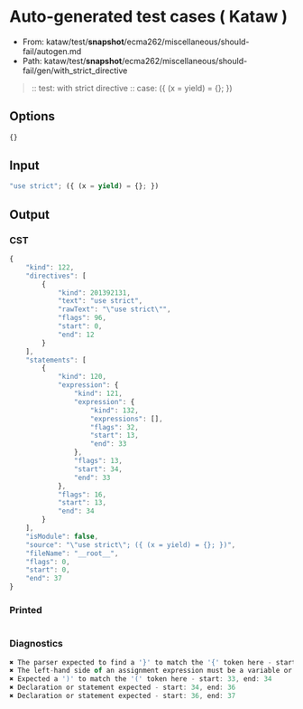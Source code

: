 # Auto-generated test cases ( Kataw )
- From: kataw/test/__snapshot__/ecma262/miscellaneous/should-fail/autogen.md
- Path: kataw/test/__snapshot__/ecma262/miscellaneous/should-fail/gen/with_strict_directive
> :: test: with strict directive
> :: case: ({ (x = yield) = {}; })
## Options

`````js
{}
`````
## Input

`````js
"use strict"; ({ (x = yield) = {}; })
`````
## Output

### CST

```javascript
{
    "kind": 122,
    "directives": [
        {
            "kind": 201392131,
            "text": "use strict",
            "rawText": "\"use strict\"",
            "flags": 96,
            "start": 0,
            "end": 12
        }
    ],
    "statements": [
        {
            "kind": 120,
            "expression": {
                "kind": 121,
                "expression": {
                    "kind": 132,
                    "expressions": [],
                    "flags": 32,
                    "start": 13,
                    "end": 33
                },
                "flags": 13,
                "start": 34,
                "end": 33
            },
            "flags": 16,
            "start": 13,
            "end": 34
        }
    ],
    "isModule": false,
    "source": "\"use strict\"; ({ (x = yield) = {}; })",
    "fileName": "__root__",
    "flags": 0,
    "start": 0,
    "end": 37
}
```

### Printed

```javascript

```

### Diagnostics

```javascript
✖ The parser expected to find a '}' to match the '{' token here - start: 17, end: 18
✖ The left-hand side of an assignment expression must be a variable or a property access - start: 28, end: 30
✖ Expected a ')' to match the '(' token here - start: 33, end: 34
✖ Declaration or statement expected - start: 34, end: 36
✖ Declaration or statement expected - start: 36, end: 37

```

